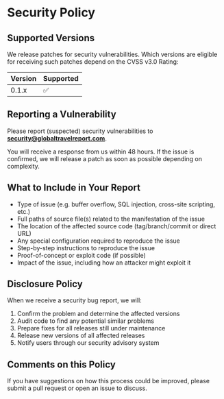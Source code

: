 # Security Policy

## Supported Versions

We release patches for security vulnerabilities. Which versions are eligible for receiving such patches depend on the CVSS v3.0 Rating:

| Version | Supported          |
| ------- | ------------------ |
| 0.1.x   | :white_check_mark: |

## Reporting a Vulnerability

Please report (suspected) security vulnerabilities to **[security@globaltravelreport.com](mailto:security@globaltravelreport.com)**. 

You will receive a response from us within 48 hours. If the issue is confirmed, we will release a patch as soon as possible depending on complexity.

## What to Include in Your Report

- Type of issue (e.g. buffer overflow, SQL injection, cross-site scripting, etc.)
- Full paths of source file(s) related to the manifestation of the issue
- The location of the affected source code (tag/branch/commit or direct URL)
- Any special configuration required to reproduce the issue
- Step-by-step instructions to reproduce the issue
- Proof-of-concept or exploit code (if possible)
- Impact of the issue, including how an attacker might exploit it

## Disclosure Policy

When we receive a security bug report, we will:

1. Confirm the problem and determine the affected versions
2. Audit code to find any potential similar problems
3. Prepare fixes for all releases still under maintenance
4. Release new versions of all affected releases
5. Notify users through our security advisory system

## Comments on this Policy

If you have suggestions on how this process could be improved, please submit a pull request or open an issue to discuss. 